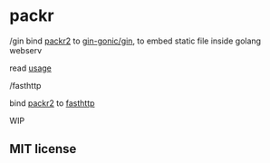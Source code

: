 # packr

/gin
bind [packr2](https://github.com/gobuffalo/packr/tree/master/v2) to [gin-gonic/gin](https://github.com/gin-gonic/gin), to embed static file inside golang webserv

read [usage](./gin/README.md)

/fasthttp

bind [packr2](https://github.com/gobuffalo/packr/tree/master/v2) to [fasthttp](https://github.com/valyala/fasthttp)

WIP

## MIT license
